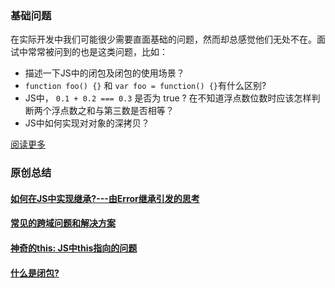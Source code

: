 ### 基础问题

在实际开发中我们可能很少需要直面基础的问题，然而却总感觉他们无处不在。面试中常常被问到的也是这类问题，比如：
  
- 描述一下JS中的闭包及闭包的使用场景？
- `function foo() {}` 和 `var foo = function() {}`有什么区别?
- JS中， `0.1 + 0.2 === 0.3` 是否为 true ? 在不知道浮点数位数时应该怎样判断两个浮点数之和与第三数是否相等？ 
- JS中如何实现对对象的深拷贝？

[阅读更多](basic/index.md)

### 原创总结

#### [如何在JS中实现继承?---由Error继承引发的思考](inherit/index.md)

#### [常见的跨域问题和解决方案](cors/index.md)
  
#### [神奇的this: JS中this指向的问题](this/index.md)

#### [什么是闭包?](closure/index.md)
